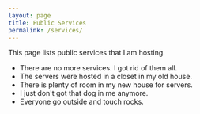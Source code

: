 ```yaml
---
layout: page
title: Public Services
permalink: /services/
---
```


This page lists public services that I am hosting.

- There are no more services. I got rid of them all.
- The servers were hosted in a closet in my old house.
- There is plenty of room in my new house for servers.
- I just don't got that dog in me anymore.
- Everyone go outside and touch rocks.